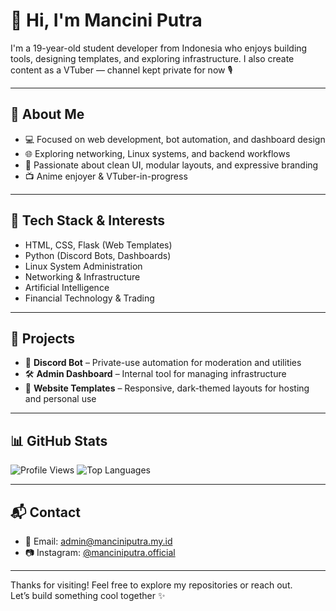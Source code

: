 # 👋 Hi, I'm Mancini Putra

I'm a 19-year-old student developer from Indonesia who enjoys building tools, designing templates, and exploring infrastructure. I also create content as a VTuber — channel kept private for now 🎙️

---

## 🧠 About Me

- 💻 Focused on web development, bot automation, and dashboard design
- 🌐 Exploring networking, Linux systems, and backend workflows
- 🎨 Passionate about clean UI, modular layouts, and expressive branding
- 📺 Anime enjoyer & VTuber-in-progress

---

## 🔧 Tech Stack & Interests

- HTML, CSS, Flask (Web Templates)
- Python (Discord Bots, Dashboards)
- Linux System Administration
- Networking & Infrastructure
- Artificial Intelligence
- Financial Technology & Trading

---

## 🚀 Projects

- 🤖 **Discord Bot** – Private-use automation for moderation and utilities
- 🛠️ **Admin Dashboard** – Internal tool for managing infrastructure
- 🎨 **Website Templates** – Responsive, dark-themed layouts for hosting and personal use

---

## 📊 GitHub Stats

![Profile Views](https://komarev.com/ghpvc/?username=manciniputra28&color=ff6b00)
![Top Languages](https://github-readme-stats.vercel.app/api/top-langs/?username=manciniputra28&layout=compact&theme=tokyonight)

---

## 📬 Contact

- 📧 Email: [admin@manciniputra.my.id](mailto:admin@manciniputra.my.id)
- 📷 Instagram: [@manciniputra.official](https://www.instagram.com/manciniputra.official/)

---

Thanks for visiting! Feel free to explore my repositories or reach out.  
Let’s build something cool together ✨
